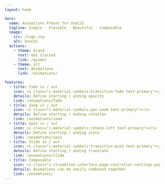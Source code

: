 ```yaml
---
layout: home

hero:
  name: Animations Preset for UnoCSS
  tagline: Simple · Flexible · Beautiful · Composable
  image:
    src: /logo.svg
    alt: UnoCSS
  actions:
    - theme: brand
      text: Get Started
      link: /guide/
    - theme: alt
      text: Animations
      link: /animations/

features:
  - title: Fade in / out
    icon: <i class="i-material-symbols:transition-fade text-primary"></i>
    details: Define starting / ending opacity
    link: /animations/fade
  - title: Zoom in / out
    icon: <i class="i-material-symbols:pan-zoom text-primary"></i>
    details: Define starting / ending rotation
    link: /animations/zoom
  - title: Spin in / out
    icon: <i class="i-material-symbols:rotate-left text-primary"></i>
    details: Define starting / ending scale
    link: /animations/spin
  - title: Slide in / out
    icon: <i class="i-material-symbols:transition-push text-primary"></i>
    details: Define starting / ending translate
    link: /animations/slide
  - title: Composable
    icon: <i class="i-streamline:interface-page-controller-settings-page-setting-square-triangle-circle-line-combination-variation text-primary"></i>
    details: Animations can be easily combined together
    link: /animations/
---
```

